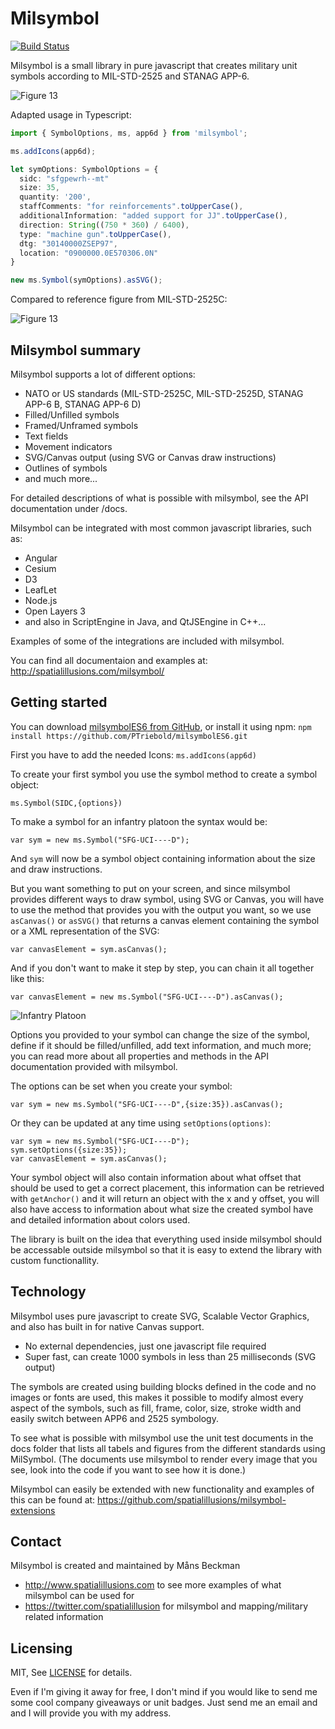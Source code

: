 # Milsymbol

[![Build Status](https://travis-ci.org/spatialillusions/milsymbol.svg?branch=master)](https://travis-ci.org/spatialillusions/milsymbol)

Milsymbol is a small library in pure javascript that creates military unit symbols according to MIL-STD-2525 and STANAG APP-6.

![Figure 13](https://github.com/spatialillusions/milsymbol/blob/master/docs/images/milsymbol.png?raw=true)

Adapted usage in Typescript:
```typescript
import { SymbolOptions, ms, app6d } from 'milsymbol';

ms.addIcons(app6d);

let symOptions: SymbolOptions = {
  sidc: "sfgpewrh--mt"
  size: 35,
  quantity: '200',
  staffComments: "for reinforcements".toUpperCase(),
  additionalInformation: "added support for JJ".toUpperCase(),
  direction: String((750 * 360) / 6400),
  type: "machine gun".toUpperCase(),
  dtg: "30140000ZSEP97",
  location: "0900000.0E570306.0N"
}

new ms.Symbol(symOptions).asSVG();
```

Compared to reference figure from MIL-STD-2525C:

![Figure 13](https://github.com/spatialillusions/milsymbol/blob/master/docs/images/figure13.png?raw=true)

## Milsymbol summary

Milsymbol supports a lot of different options:

- NATO or US standards (MIL-STD-2525C, MIL-STD-2525D, STANAG APP-6 B, STANAG APP-6 D)
- Filled/Unfilled symbols
- Framed/Unframed symbols
- Text fields
- Movement indicators
- SVG/Canvas output (using SVG or Canvas draw instructions)
- Outlines of symbols
- and much more...

For detailed descriptions of what is possible with milsymbol, see the API documentation under /docs.

Milsymbol can be integrated with most common javascript libraries, such as:

- Angular
- Cesium
- D3
- LeafLet
- Node.js
- Open Layers 3
- and also in ScriptEngine in Java, and QtJSEngine in C++...

Examples of some of the integrations are included with milsymbol.

You can find all documentaion and examples at:
http://spatialillusions.com/milsymbol/

## Getting started

You can download [milsymbolES6 from GitHub](https://github.com/PTriebold/milsymbolES6 "milsymbol"), or install it using npm:
`npm install https://github.com/PTriebold/milsymbolES6.git`

First you have to add the needed Icons:
`ms.addIcons(app6d)`

To create your first symbol you use the symbol method to create a symbol object:

`ms.Symbol(SIDC,{options})`

To make a symbol for an infantry platoon the syntax would be:

`var sym = new ms.Symbol("SFG-UCI----D");`

And `sym` will now be a symbol object containing information about the size and draw instructions.

But you want something to put on your screen, and since milsymbol provides different ways to draw symbol, using SVG or Canvas, you will have to use the method that provides you with the output you want, so we use `asCanvas()` or `asSVG()` that returns a canvas element containing the symbol or a XML representation of the SVG:

`var canvasElement = sym.asCanvas();`

And if you don't want to make it step by step, you can chain it all together like this:

`var canvasElement = new ms.Symbol("SFG-UCI----D").asCanvas();`

![Infantry Platoon](https://github.com/spatialillusions/milsymbol/blob/master/docs/images/infantry-platoon.png?raw=true)

Options you provided to your symbol can change the size of the symbol, define if it should be filled/unfilled, add text information, and much more; you can read more about all properties and methods in the API documentation provided with milsymbol.

The options can be set when you create your symbol:

`var sym = new ms.Symbol("SFG-UCI----D",{size:35}).asCanvas();`

Or they can be updated at any time using `setOptions(options)`:

```
var sym = new ms.Symbol("SFG-UCI----D");
sym.setOptions({size:35});
var canvasElement = sym.asCanvas();
```

Your symbol object will also contain information about what offset that should be used to get a correct placement, this information can be retrieved with `getAnchor()` and it will return an object with the x and y offset, you will also have access to information about what size the created symbol have and detailed information about colors used.

The library is built on the idea that everything used inside milsymbol should be accessable outside milsymbol so that it is easy to extend the library with custom functionallity.

## Technology

Milsymbol uses pure javascript to create SVG, Scalable Vector Graphics, and also has built in for native Canvas support.

- No external dependencies, just one javascript file required
- Super fast, can create 1000 symbols in less than 25 milliseconds (SVG output)

The symbols are created using building blocks defined in the code and no images or fonts are used, this makes it possible to modify almost every aspect of the symbols, such as fill, frame, color, size, stroke width and easily switch between APP6 and 2525 symbology.

To see what is possible with milsymbol use the unit test documents in the docs folder that lists all tabels and figures from the different standards using MilSymbol. (The documents use milsymbol to render every image that you see, look into the code if you want to see how it is done.)

Milsymbol can easily be extended with new functionality and examples of this can be found at: https://github.com/spatialillusions/milsymbol-extensions

## Contact

Milsymbol is created and maintained by Måns Beckman

- http://www.spatialillusions.com to see more examples of what milsymbol can be used for
- https://twitter.com/spatialillusion for milsymbol and mapping/military related information

## Licensing

MIT, See [LICENSE](LICENSE) for details.

Even if I'm giving it away for free, I don't mind if you would like to send me some cool company giveaways or unit badges. Just send me an email and and I will provide you with my address.
